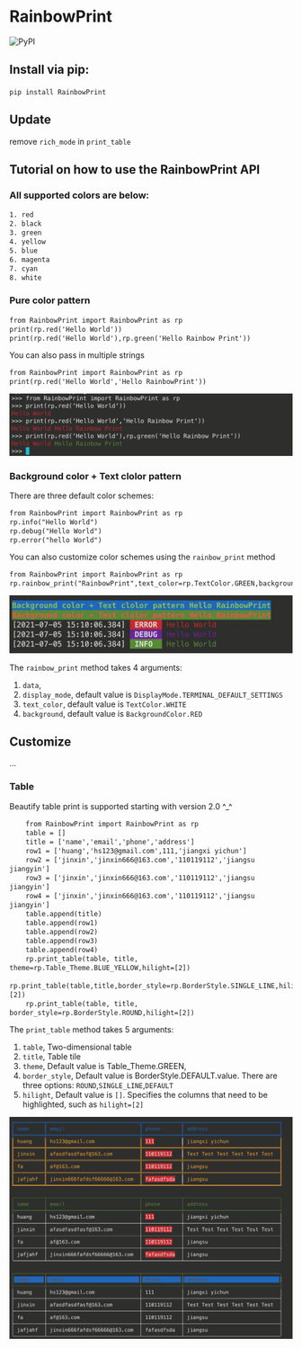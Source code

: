 # RainbowPrint

![PyPI](https://img.shields.io/pypi/v/RainbowPrint/2.0.4)
## Install via pip:
`pip install RainbowPrint`

## Update
remove `rich_mode` in `print_table`


## Tutorial on how to use the RainbowPrint API

### All supported colors are below:

```
1. red
2. black
3. green
4. yellow
5. blue
6. magenta
7. cyan
8. white
```

### Pure color pattern

```
from RainbowPrint import RainbowPrint as rp
print(rp.red('Hello World'))
print(rp.red('Hello World'),rp.green('Hello Rainbow Print'))
```
You can also pass in multiple strings
```
from RainbowPrint import RainbowPrint as rp
print(rp.red('Hello World','Hello RainbowPrint'))
```

![pure](https://raw.githubusercontent.com/Mrhs121/RainbowPrint/master/image/pure_color.png)



### Background color + Text clolor pattern

There are three default color schemes:

```
from RainbowPrint import RainbowPrint as rp
rp.info("Hello World")
rp.debug("Hello World")
rp.error("hello World")
```
You can also customize color schemes using the `rainbow_print` method
```
from RainbowPrint import RainbowPrint as rp
rp.rainbow_print("RainbowPrint",text_color=rp.TextColor.GREEN,background=rp.BackgroundColor.BLUE)
```

![back](https://raw.githubusercontent.com/Mrhs121/RainbowPrint/master/image/back.png)

The `rainbow_print` method takes 4 arguments:
1. `data`, 
1. `display_mode`, default value is `DisplayMode.TERMINAL_DEFAULT_SETTINGS`
1. `text_color`,  default value is `TextColor.WHITE`
1. `background`,  default value is `BackgroundColor.RED`


## Customize
   ...

### Table

Beautify table print is supported starting with version 2.0 ^_^
```
    from RainbowPrint import RainbowPrint as rp
    table = []
    title = ['name','email','phone','address']
    row1 = ['huang','hs123@gmail.com',111,'jiangxi yichun']
    row2 = ['jinxin','jinxin666@163.com','110119112','jiangsu jiangyin']
    row3 = ['jinxin','jinxin666@163.com','110119112','jiangsu jiangyin']
    row4 = ['jinxin','jinxin666@163.com','110119112','jiangsu jiangyin']
    table.append(title)
    table.append(row1)
    table.append(row2)
    table.append(row3)
    table.append(row4)
    rp.print_table(table, title, theme=rp.Table_Theme.BLUE_YELLOW,hilight=[2])
    rp.print_table(table,title,border_style=rp.BorderStyle.SINGLE_LINE,hilight=[2])
    rp.print_table(table, title, border_style=rp.BorderStyle.ROUND,hilight=[2])
```

The `print_table` method takes 5 arguments:
1. `table`, Two-dimensional table
2. `title`, Table tile
3. `theme`, Default value is Table_Theme.GREEN, 
4. `border_style`, Default value is BorderStyle.DEFAULT.value. There are three options: `ROUND`,`SINGLE_LINE`,`DEFAULT`
5. `hilight`, Default value is `[]`. Specifies the columns that need to be highlighted, such as `hilight=[2]`

![table](https://raw.githubusercontent.com/Mrhs121/RainbowPrint/master/image/table.png)




